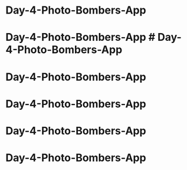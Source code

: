 # Day-4-Photo-Bombers-App
# Day-4-Photo-Bombers-App # Day-4-Photo-Bombers-App
# Day-4-Photo-Bombers-App
# Day-4-Photo-Bombers-App
# Day-4-Photo-Bombers-App
# Day-4-Photo-Bombers-App
